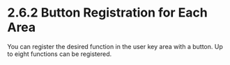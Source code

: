 # 2.6.2 Button Registration for Each Area

You can register the desired function in the user key area with a button. Up to eight functions can be registered.



